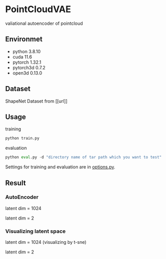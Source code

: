 # PointCloudVAE
valiational autoencoder of pointcloud

## Environmet
- python 3.8.10
- cuda 11.6
- pytorch 1.32.1
- pytorch3d 0.7.2
- open3d 0.13.0

## Dataset
ShapeNet Dataset from [[url]]

## Usage
training
```python
python train.py
```
evaluation
```python
python eval.py -d "directory name of tar path which you want to test"
```
Settings for training and evaluation are in [options.py](https://github.com/GenMNL/PointCloudVAE/blob/main/options.py).

## Result

### AutoEncoder
latent dim = 1024

latent dim = 2

### Visualizing latent space
latent dim = 1024 (visualizing by t-sne)

latent dim = 2
